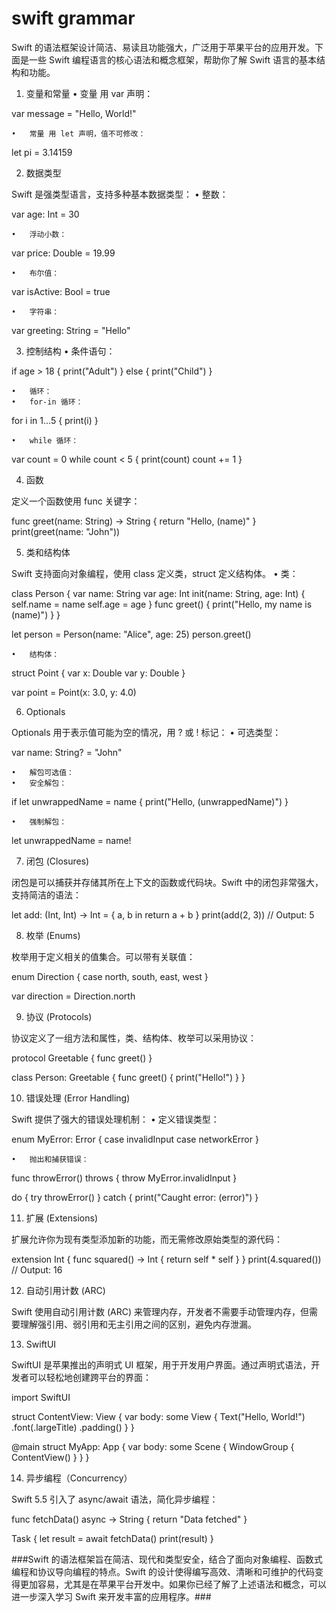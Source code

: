 # swift grammar
Swift 的语法框架设计简洁、易读且功能强大，广泛用于苹果平台的应用开发。下面是一些 Swift 编程语言的核心语法和概念框架，帮助你了解 Swift 语言的基本结构和功能。

1. 变量和常量
	•	变量 用 var 声明：

var message = "Hello, World!"


	•	常量 用 let 声明，值不可修改：

let pi = 3.14159



2. 数据类型

Swift 是强类型语言，支持多种基本数据类型：
	•	整数：

var age: Int = 30


	•	浮动小数：

var price: Double = 19.99


	•	布尔值：

var isActive: Bool = true


	•	字符串：

var greeting: String = "Hello"



3. 控制结构
	•	条件语句：

if age > 18 {
    print("Adult")
} else {
    print("Child")
}


	•	循环：
	•	for-in 循环：

for i in 1...5 {
    print(i)
}


	•	while 循环：

var count = 0
while count < 5 {
    print(count)
    count += 1
}



4. 函数

定义一个函数使用 func 关键字：

func greet(name: String) -> String {
    return "Hello, \(name)"
}
print(greet(name: "John"))

5. 类和结构体

Swift 支持面向对象编程，使用 class 定义类，struct 定义结构体。
	•	类：

class Person {
    var name: String
    var age: Int
    init(name: String, age: Int) {
        self.name = name
        self.age = age
    }
    func greet() {
        print("Hello, my name is \(name)")
    }
}

let person = Person(name: "Alice", age: 25)
person.greet()


	•	结构体：

struct Point {
    var x: Double
    var y: Double
}

var point = Point(x: 3.0, y: 4.0)



6. Optionals

Optionals 用于表示值可能为空的情况，用 ? 或 ! 标记：
	•	可选类型：

var name: String? = "John"


	•	解包可选值：
	•	安全解包：

if let unwrappedName = name {
    print("Hello, \(unwrappedName)")
}


	•	强制解包：

let unwrappedName = name!



7. 闭包 (Closures)

闭包是可以捕获并存储其所在上下文的函数或代码块。Swift 中的闭包非常强大，支持简洁的语法：

let add: (Int, Int) -> Int = { a, b in
    return a + b
}
print(add(2, 3))  // Output: 5

8. 枚举 (Enums)

枚举用于定义相关的值集合。可以带有关联值：

enum Direction {
    case north, south, east, west
}

var direction = Direction.north

9. 协议 (Protocols)

协议定义了一组方法和属性，类、结构体、枚举可以采用协议：

protocol Greetable {
    func greet()
}

class Person: Greetable {
    func greet() {
        print("Hello!")
    }
}

10. 错误处理 (Error Handling)

Swift 提供了强大的错误处理机制：
	•	定义错误类型：

enum MyError: Error {
    case invalidInput
    case networkError
}


	•	抛出和捕获错误：

func throwError() throws {
    throw MyError.invalidInput
}

do {
    try throwError()
} catch {
    print("Caught error: \(error)")
}



11. 扩展 (Extensions)

扩展允许你为现有类型添加新的功能，而无需修改原始类型的源代码：

extension Int {
    func squared() -> Int {
        return self * self
    }
}
print(4.squared())  // Output: 16

12. 自动引用计数 (ARC)

Swift 使用自动引用计数 (ARC) 来管理内存，开发者不需要手动管理内存，但需要理解强引用、弱引用和无主引用之间的区别，避免内存泄漏。

13. SwiftUI

SwiftUI 是苹果推出的声明式 UI 框架，用于开发用户界面。通过声明式语法，开发者可以轻松地创建跨平台的界面：

import SwiftUI

struct ContentView: View {
    var body: some View {
        Text("Hello, World!")
            .font(.largeTitle)
            .padding()
    }
}

@main
struct MyApp: App {
    var body: some Scene {
        WindowGroup {
            ContentView()
        }
    }
}

14. 异步编程（Concurrency）

Swift 5.5 引入了 async/await 语法，简化异步编程：

func fetchData() async -> String {
    return "Data fetched"
}

Task {
    let result = await fetchData()
    print(result)
}

###Swift 的语法框架旨在简洁、现代和类型安全，结合了面向对象编程、函数式编程和协议导向编程的特点。Swift 的设计使得编写高效、清晰和可维护的代码变得更加容易，尤其是在苹果平台开发中。如果你已经了解了上述语法和概念，可以进一步深入学习 Swift 来开发丰富的应用程序。###

